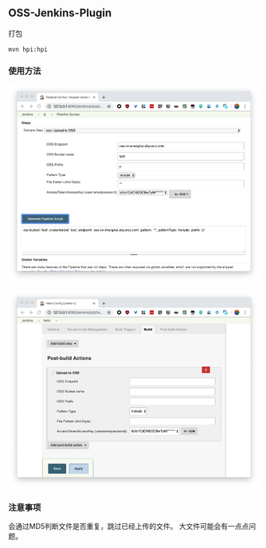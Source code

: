 ## OSS-Jenkins-Plugin

打包
```
mvn hpi:hpi
```

### 使用方法
![Pipeline](doc/pipeline.png)

![General](doc/general.png)

### 注意事项
会通过MD5判断文件是否重复，跳过已经上传的文件。
大文件可能会有一点点问题。